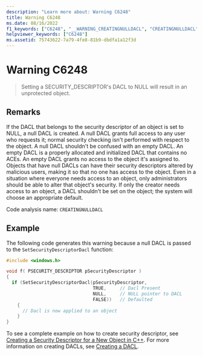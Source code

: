 ```yaml
---
description: "Learn more about: Warning C6248"
title: Warning C6248
ms.date: 08/16/2022
f1_keywords: ["C6248", "__WARNING_CREATINGNULLDACL", "CREATINGNULLDACL"]
helpviewer_keywords: ["C6248"]
ms.assetid: 75743622-7a79-4fe8-81b9-dbdfa1a12f3d
---
```

# Warning C6248

> Setting a SECURITY_DESCRIPTOR's DACL to NULL will result in an unprotected object.

## Remarks

If the DACL that belongs to the security descriptor of an object is set to NULL, a null DACL is created. A null DACL grants full access to any user who requests it; normal security checking isn't performed with respect to the object. A null DACL shouldn't be confused with an empty DACL. An empty DACL is a properly allocated and initialized DACL that contains no ACEs. An empty DACL grants no access to the object it's assigned to. Objects that have null DACLs can have their security descriptors altered by malicious users, making it so that no one has access to the object. Even in a situation where everyone needs access to an object, only administrators should be able to alter that object's security. If only the creator needs access to an object, a DACL shouldn't be set on the object; the system will choose an appropriate default.

Code analysis name: `CREATINGNULLDACL`

## Example

The following code generates this warning because a null DACL is passed to the `SetSecurityDescriptorDacl` function:

```cpp
#include <windows.h>

void f( PSECURITY_DESCRIPTOR pSecurityDescriptor )
{
  if (SetSecurityDescriptorDacl(pSecurityDescriptor,
                                TRUE,     // Dacl Present
                                NULL,     // NULL pointer to DACL
                                FALSE))   // Defaulted
    {
      // Dacl is now applied to an object
    }
}
```

To see a complete example on how to create security descriptor, see [Creating a Security Descriptor for a New Object in C++](/windows/desktop/SecAuthZ/creating-a-security-descriptor-for-a-new-object-in-c--). For more information on creating DACLs, see [Creating a DACL](/windows/desktop/SecBP/creating-a-dacl).
